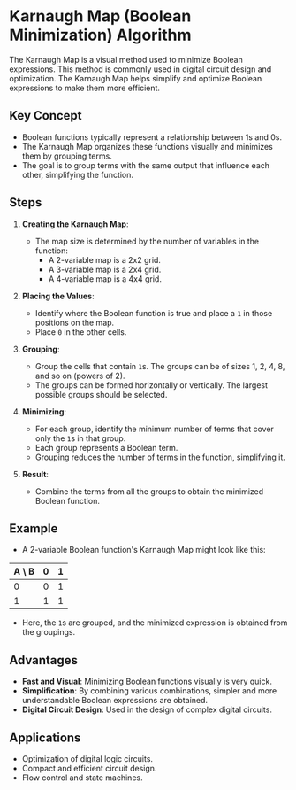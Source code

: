 # Karnaugh Map (Boolean Minimization) Algorithm

The Karnaugh Map is a visual method used to minimize Boolean expressions. This method is commonly used in digital circuit design and optimization. The Karnaugh Map helps simplify and optimize Boolean expressions to make them more efficient.

## Key Concept

- Boolean functions typically represent a relationship between 1s and 0s.
- The Karnaugh Map organizes these functions visually and minimizes them by grouping terms.
- The goal is to group terms with the same output that influence each other, simplifying the function.

## Steps

1. **Creating the Karnaugh Map**:
   - The map size is determined by the number of variables in the function:
     - A 2-variable map is a 2x2 grid.
     - A 3-variable map is a 2x4 grid.
     - A 4-variable map is a 4x4 grid.

2. **Placing the Values**:
   - Identify where the Boolean function is true and place a `1` in those positions on the map.
   - Place `0` in the other cells.

3. **Grouping**:
   - Group the cells that contain `1`s. The groups can be of sizes 1, 2, 4, 8, and so on (powers of 2).
   - The groups can be formed horizontally or vertically. The largest possible groups should be selected.

4. **Minimizing**:
   - For each group, identify the minimum number of terms that cover only the `1`s in that group.
   - Each group represents a Boolean term.
   - Grouping reduces the number of terms in the function, simplifying it.

5. **Result**:
   - Combine the terms from all the groups to obtain the minimized Boolean function.

## Example

- A 2-variable Boolean function's Karnaugh Map might look like this:

| A \ B | 0  | 1  |
|------|----|----|
| 0    | 0  | 1  |
| 1    | 1  | 1  |

- Here, the `1`s are grouped, and the minimized expression is obtained from the groupings.

## Advantages

- **Fast and Visual**: Minimizing Boolean functions visually is very quick.
- **Simplification**: By combining various combinations, simpler and more understandable Boolean expressions are obtained.
- **Digital Circuit Design**: Used in the design of complex digital circuits.

## Applications

- Optimization of digital logic circuits.
- Compact and efficient circuit design.
- Flow control and state machines.
